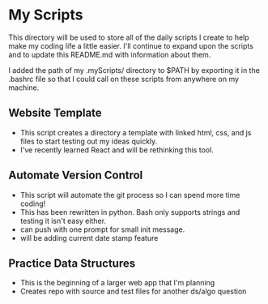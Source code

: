 # My Scripts

This directory will be used to store all of the daily scripts I create to help 
make my coding life a little easier. I'll continue to expand upon the scripts 
and to update this README.md with information about them.

I added the path of my .myScripts/ directory to $PATH by exporting it in the .bashrc
file so that I could call on these scripts from anywhere on my machine. 

## Website Template 

* This script creates a directory a template with linked
  html, css, and js files to start testing out my ideas quickly.
* I've recently learned React and will be rethinking this tool. 

## Automate Version Control 

* This script will automate the git process so I can spend more time coding!
* This has been rewritten in python. Bash only supports strings and testing it isn't easy either.  
* can push with one prompt for small init message. 
* will be adding current date stamp feature

## Practice Data Structures

* This is the beginning of a larger web app that I'm planning
* Creates repo with source and test files for another ds/algo question
